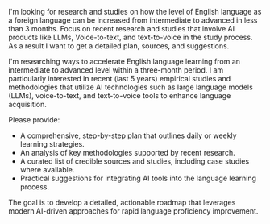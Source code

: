 
I'm looking for research and studies on how the level of English language as a foreign language can be increased from intermediate to advanced in less than 3 months. 
Focus on recent research and studies that involve AI products like LLMs, Voice-to-text, and text-to-voice in the study process. 
As a result I want to get a detailed plan, sources, and suggestions. 

I'm researching ways to accelerate English language learning from an intermediate to advanced level within a three-month period. I am particularly interested in recent (last 5 years) empirical studies and methodologies that utilize AI technologies such as large language models (LLMs), voice-to-text, and text-to-voice tools to enhance language acquisition. 

Please provide:
- A comprehensive, step-by-step plan that outlines daily or weekly learning strategies.
- An analysis of key methodologies supported by recent research.
- A curated list of credible sources and studies, including case studies where available.
- Practical suggestions for integrating AI tools into the language learning process.

The goal is to develop a detailed, actionable roadmap that leverages modern AI-driven approaches for rapid language proficiency improvement.

